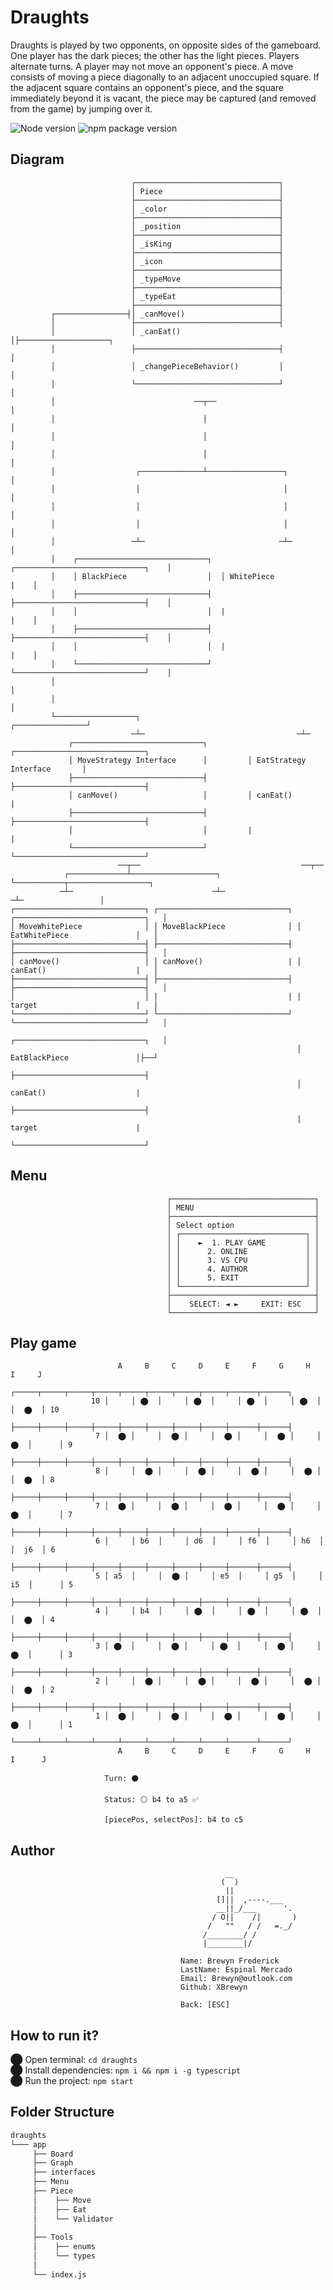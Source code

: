 # Draughts

Draughts is played by two opponents, on opposite sides of the gameboard. One player has the dark pieces; the other has the light pieces. 
Players alternate turns. A player may not move an opponent's piece. A move consists of moving a piece diagonally to an adjacent unoccupied square. 
If the adjacent square contains an opponent's piece, and the square immediately beyond it is vacant, the piece may be captured (and removed from the game) by jumping over it.

 ![Node version](https://img.shields.io/badge/Node%20version->=v17.3.1-green)
 ![npm package version](https://img.shields.io/badge/npm%20package->=v8.3.0-green)

## Diagram
```
                           ┌────────────────────────────────┐
                           │ Piece                          │
                           ├────────────────────────────────┤
                           │ _color                         │
                           ├────────────────────────────────┤
                           │ _position                      │
                           ├────────────────────────────────┤
                           │ _isKing                        │
                           ├────────────────────────────────┤
                           │ _icon                          │
                           ├────────────────────────────────┤
                           │ _typeMove                      │
                           ├────────────────────────────────┤
                           │ _typeEat                       │
                           ├────────────────────────────────┤
         ┌────────────────┤│ _canMove()                     │
         │                 ├────────────────────────────────┤
         │                 │ _canEat()                      │├────────────────────┐
         │                 ├────────────────────────────────┤                     │
         │                 │ _changePieceBehavior()         │                     │
         │                 └────────────────────────────────┘                     │
         │                               ──┬──                                    │
         │                                 │                                      │
         │                                 │                                      │
         │                                 │                                      │
         │                  ┌──────────────┴─────────────────┐                    │
         │                  │                                │                    │
         │                  │                                │                    │
         │                  │                                │                    │
         │                 ─┴─                              ─┴─                   │
         │    ┌─────────────────────────────┐  ┌─────────────────────────────┐    │
         │    │ BlackPiece                  │  │ WhitePiece                  |    │
         │    ├─────────────────────────────┤  ├─────────────────────────────┤    │
         │    │                             │  |                             |    │
         │    ├─────────────────────────────┤  ├─────────────────────────────┤    │
         │    │                             │  |                             |    │
         │    └─────────────────────────────┘  └─────────────────────────────┘    │
         │                                                                        │
         │                                                                        │
         └──────────────────┐                                    ┌────────────────┘
                           ─┴─                                  ─┴─
             ┌─────────────────────────────┐         ┌─────────────────────────────┐
             │ MoveStrategy Interface      │         │ EatStrategy Interface       │
             ├─────────────────────────────┤         ├─────────────────────────────┤
             │ canMove()                   │         │ canEat()                    |
             ├─────────────────────────────┤         ├─────────────────────────────┤
             │                             │         |                             |
             └─────────────────────────────┘         └─────────────────────────────┘
                        ──┬──                                    ──┬──
            ┌─────────────┴───────────────────┐                    └───────────┬──────────────────┐
           ─┴─                               ─┴─                              ─┴─                 │
┌─────────────────────────────┐ ┌─────────────────────────────┐ ┌─────────────────────────────┐   │
│ MoveWhitePiece              │ │ MoveBlackPiece              │ │ EatWhitePiece               │   │
├─────────────────────────────┤ ├─────────────────────────────┤ ├─────────────────────────────┤   │
│ canMove()                   │ │ canMove()                   | │ canEat()                    |   │
├─────────────────────────────┤ ├─────────────────────────────┤ ├─────────────────────────────┤   │
│                             │ |                             | | target                      |   │
└─────────────────────────────┘ └─────────────────────────────┘ └─────────────────────────────┘   │
                                                                ┌─────────────────────────────┐   │
                                                                │ EatBlackPiece               │├──┘
                                                                ├─────────────────────────────┤
                                                                │ canEat()                    |
                                                                ├─────────────────────────────┤
                                                                | target                      |
                                                                └─────────────────────────────┘
```
## Menu

                                       ┌────────────────────────────────┐
                                       │ MENU                           │
                                       ├────────────────────────────────┤
                                       │ Select option                  │
                                       │ ┌────────────────────────────┐ │
                                       │ │    ►  1. PLAY GAME         │ │
                                       │ │      2. ONLINE             │ │
                                       │ │      3. VS CPU             │ │
                                       │ │      4. AUTHOR             │ │
                                       │ │      5. EXIT               │ │           
                                       │ └────────────────────────────┘ │
                                       ├────────────────────────────────┤
                                       │    SELECT: ◄ ►     EXIT: ESC   │
                                       └────────────────────────────────┘


## Play game

                            A     B     C     D     E     F     G     H      I     J
                         ┌─────┬─────┬─────┬─────┬─────┬─────┬─────┬─────┬──────┬──────┐
                      10 │     │ ⬤  │     │ ⬤  │     │ ⬤  │     │ ⬤  │      │  ⬤  │ 10
                         ├─────┼─────┼─────┼─────┼─────┼─────┼─────┼─────┼──────┼──────┤
                       7 │  ⬤ │     │  ⬤ │     │  ⬤ │     │  ⬤ │     │  ⬤  │      │ 9
                         ├─────┼─────┼─────┼─────┼─────┼─────┼─────┼─────┼──────┼──────┤
                       8 │     │  ⬤ │     │  ⬤ │     │  ⬤ │     │  ⬤ │      │  ⬤  │ 8
                         ├─────┼─────┼─────┼─────┼─────┼─────┼─────┼─────┼──────┼──────┤
                       7 │  ⬤ │     │  ⬤ │     │  ⬤ │     │  ⬤ │     │  ⬤  │      │ 7
                         ├─────┼─────┼─────┼─────┼─────┼─────┼─────┼─────┼──────┼──────┤
                       6 │     │ b6  │     │ d6  │     │ f6  │     │ h6  │      │  j6  │ 6 
                         ├─────┼─────┼─────┼─────┼─────┼─────┼─────┼─────┼──────┼──────┤
                       5 │ a5  │     │  ⬤ │     │ e5  │     │ g5  │     │  i5  │      │ 5
                         ├─────┼─────┼─────┼─────┼─────┼─────┼─────┼─────┼──────┼──────┤
                       4 │     │ b4  │     │ ⬤  │     │ ⬤  │     │ ⬤  │      │  ⬤  │ 4
                         ├─────┼─────┼─────┼─────┼─────┼─────┼─────┼─────┼──────┼──────┤
                       3 │ ⬤  │     │  ⬤ │     │ ⬤  │     │  ⬤ │     │  ⬤  │      │ 3
                         ├─────┼─────┼─────┼─────┼─────┼─────┼─────┼─────┼──────┼──────┤
                       2 │     │  ⬤ │     │  ⬤ │     │  ⬤ │     │  ⬤ │      │  ⬤  │ 2
                         ├─────┼─────┼─────┼─────┼─────┼─────┼─────┼─────┼──────┼──────┤
                       1 │  ⬤ │     │  ⬤ │     │  ⬤ │     │  ⬤ │     │  ⬤  │      │ 1
                         └─────┴─────┴─────┴─────┴─────┴─────┴─────┴─────┴──────┴──────┘
                            A     B     C     D     E     F     G     H      I      J

                         Turn: ⚫

                         Status: ⚪ b4 to a5 ✅

                         [piecePos, selectPos]: b4 to c5
                               
 ## Author
                                        
                                                    __ 
                                                   (  )
                                                    ||
                                                  []||  ,----.___
                                                  __||_/___      '.
                                                 / O||    /|       )
                                                /   ""   / /   =._/
                                               /________/ /
                                               |________|/

                                          Name: Brewyn Frederick
                                          LastName: Espinal Mercado
                                          Email: Brewyn@outlook.com
                                          Github: XBrewyn

                                          Back: [ESC]
                                          
                                   
 ## How to run it?
⬤ Open terminal: `cd draughts` <br/>
⬤ Install dependencies: `npm i && npm i -g typescript` <br/>
⬤ Run the project: `npm start`

                                       
## Folder Structure

  ```bash
  draughts
  └─── app
       ├── Board
       ├── Graph
       ├── interfaces
       ├── Menu
       ├── Piece
       │    ├── Move
       │    ├── Eat
       │    └── Validator
       │
       ├── Tools
       │    ├── enums
       │    └── types
       │
       └── index.js
   ```
